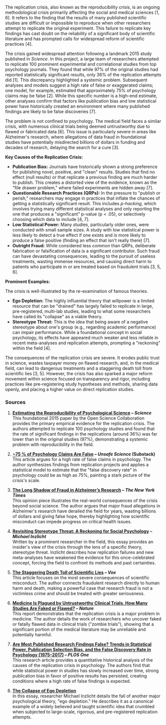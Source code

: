 The replication crisis, also known as the reproducibility crisis, is an ongoing methodological crisis primarily affecting the social and medical sciences [1, 6]. It refers to the finding that the results of many published scientific studies are difficult or impossible to reproduce when other researchers attempt to replicate the original experiment. This failure to replicate key findings has cast doubt on the reliability of a significant body of scientific literature and has prompted calls for widespread reform of scientific practices [4].

The crisis gained widespread attention following a landmark 2015 study published in *Science*. In this project, a large team of researchers attempted to replicate 100 prominent experimental and correlational studies from top psychology journals. They found that while 97% of the original studies had reported statistically significant results, only 36% of the replication attempts did [1]. This discrepancy highlighted a systemic problem. Subsequent analyses and models suggest a high rate of false or exaggerated claims; one model, for example, estimated that approximately 75% of psychology claims may be false [2]. While this specific number is a high-end estimate, other analyses confirm that factors like publication bias and low statistical power have historically created an environment where many published findings are likely to be false discoveries [7].

The problem is not confined to psychology. The medical field faces a similar crisis, with numerous clinical trials being deemed untrustworthy due to flawed or fabricated data [6]. This issue is particularly severe in areas like Alzheimer's research, where allegations of data fraud in foundational studies have potentially misdirected billions of dollars in funding and decades of research, delaying the search for a cure [3].

**Key Causes of the Replication Crisis:**

*   **Publication Bias:** Journals have historically shown a strong preference for publishing novel, positive, and "clean" results. Studies that find no effect (null results) or that replicate a previous finding are much harder to publish. This creates a distorted view of the evidence, known as the "file drawer problem," where failed experiments are hidden away [7].
*   **Questionable Research Practices (QRPs):** In the pressure to "publish or perish," researchers may engage in practices that inflate the chances of getting a statistically significant result. This includes *p-hacking*, which involves trying many different statistical analyses and only reporting the one that produces a "significant" p-value (p < .05), or selectively choosing which data to include [4, 7].
*   **Low Statistical Power:** Many studies, particularly older ones, were conducted with small sample sizes. A study with low statistical power is less likely to detect a true effect if one exists and is more likely to produce a false positive (finding an effect that isn't really there) [7].
*   **Outright Fraud:** While considered less common than QRPs, deliberate fabrication or falsification of data is a significant contributor. Such fraud can have devastating consequences, leading to the pursuit of useless treatments, wasting immense resources, and causing direct harm to patients who participate in or are treated based on fraudulent trials [3, 5, 6].

**Prominent Examples:**

The crisis is well-illustrated by the re-examination of famous theories.
*   **Ego Depletion:** The highly influential theory that willpower is a limited resource that can be "drained" has largely failed to replicate in large, pre-registered, multi-lab studies, leading to what some researchers have called its "collapse" as a viable theory.
*   **Stereotype Threat:** This is the idea that being aware of a negative stereotype about one's group (e.g., regarding academic performance) can impair performance. While a foundational concept in social psychology, its effects have appeared much weaker and less reliable in recent meta-analyses and replication attempts, prompting a "reckoning" within the field [4].

The consequences of the replication crisis are severe. It erodes public trust in science, wastes taxpayer money on flawed research, and, in the medical field, can lead to dangerous treatments and a staggering death toll from scientific lies [3, 5]. However, the crisis has also sparked a major reform movement within science focused on transparency and rigor, including practices like pre-registering study hypotheses and methods, sharing data openly, and placing a higher value on direct replication studies.

### Sources

1.  **[Estimating the Reproducibility of Psychological Science](https://pubmed.ncbi.nlm.nih.gov/26315443/) – *Science***  
    This foundational 2015 paper by the Open Science Collaboration provides the primary empirical evidence for the replication crisis. The authors attempted to replicate 100 psychology studies and found that the rate of significant findings in the replications (around 36%) was far lower than in the original studies (97%), demonstrating a systemic problem with reproducibility in the field.

2.  **[~75 % of Psychology Claims Are False](https://unsafescience.substack.com/p/75-of-psychology-claims-are-false) – *Unsafe Science* (Substack)**  
    This article argues for a high rate of false claims in psychology. The author synthesizes findings from replication projects and applies a statistical model to estimate that the "false discovery rate" in psychology could be as high as 75%, painting a stark picture of the crisis's scale.

3.  **[The Long Shadow of Fraud in Alzheimer’s Research](https://www.nytimes.com/2024/01/24/opinion/alzheimers-fraud-cure.html) – *The New York Times***  
    This opinion piece illustrates the real-world consequences of the crisis beyond social science. The author argues that major fraud allegations in Alzheimer's research have derailed the field for years, wasting billions of dollars and giving false hope, thereby highlighting how scientific misconduct can impede progress on critical health issues.

4.  **[Revisiting Stereotype Threat: A Reckoning for Social Psychology](https://www.factfaq.com/resources/Revisiting_Stereotype_Threat_-_by_Michael_Inzlicht.pdf) – *Michael Inzlicht***  
    Written by a prominent researcher in the field, this essay provides an insider's view of the crisis through the lens of a specific theory, stereotype threat. Inzlicht describes how replication failures and new meta-analyses have weakened the evidence for this once-celebrated concept, forcing the field to confront its methods and past certainties.

5.  **[The Staggering Death Toll of Scientific Lies](https://www.vox.com/future-perfect/368350/scientific-research-fraud-crime-jail-time) – *Vox***  
    This article focuses on the most severe consequences of scientific misconduct. The author connects fraudulent research directly to human harm and death, making a powerful case that research fraud is not a victimless crime and should be treated with greater seriousness.

6.  **[Medicine Is Plagued by Untrustworthy Clinical Trials. How Many Studies Are Faked or Flawed?](https://www.nature.com/articles/d41586-023-02299-w) – *Nature***  
    This report demonstrates that the replication crisis is a major problem in medicine. The author details the work of researchers who uncover faked or fatally flawed data in clinical trials ("zombie trials"), showing that a significant portion of the medical literature may be unreliable and potentially harmful.

7.  **[Are Most Published Research Findings False? Trends in Statistical Power, Publication Selection Bias, and the False Discovery Rate in Psychology (1975–2017)](https://pmc.ncbi.nlm.nih.gov/articles/PMC10581498/) – *PLOS One***  
    This research article provides a quantitative historical analysis of the causes of the replication crisis in psychology. The authors find that while statistical power in studies has slowly increased over time, strong publication bias in favor of positive results has persisted, creating conditions where a high rate of false findings is expected.

8.  **[The Collapse of Ego Depletion](https://www.speakandregret.michaelinzlicht.com/p/the-collapse-of-ego-depletion)**  
    In this essay, researcher Michael Inzlicht details the fall of another major psychological theory, "ego depletion." He describes it as a canonical example of a widely believed and taught scientific idea that crumbled when subjected to large-scale, rigorous, and pre-registered replication attempts.